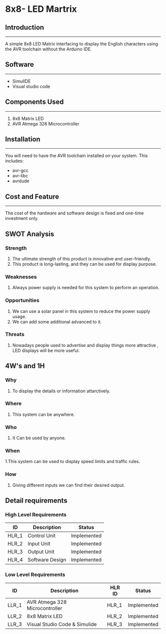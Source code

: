 8x8- LED Martrix
================

## Introduction
------------
A simple 8x8 LED Matrix interfacing to display the English characters using the AVR toolchain without the Arduino IDE.

## Software
-----------
 * SimulIDE
 * Visual studio code
 
 ## Components Used
 -------------------
1. 8x8 Matrix LED
2. AVR Atmega 328 Microcontroller
 
## Installation
------------
You will need to have the AVR toolchain installed on your system. This includes:
* avr-gcc
* avr-libc
* avrdude

## Cost and Feature
--------------------
The cost of the hardware and software design is fixed and one-time investment only.

## SWOT Analysis
### Strength
1.  The ultimate strength of this product is innovative and user-friendly.
2.  This product is long-lasting, and they can be used for display purpose.

### Weaknesses
1.  Always power supply is needed for this system to perform an operation.

### Opportunities
1.  We can use a solar panel in this system to reduce the power supply usage.
2.  We can add some additional advanced to it.
### Threats
1.  Nowadays people used to advertise and display things more attractive , LED displays will be more useful.

## 4W's and 1H
### Why
1.  To display the details or information attarctively.


### Where
1.  This system can be anywhere.


### Who
1.  It Can be used by anyone.


### When
1.This system can be used to display speed limits and traffic rules.


### How
1.  Giving different inputs we can find their desired output.

## Detail requirements
### High Level Requirements
| ID | Description | Status |
|----|-------------|--------|
| HLR_1 | Control Unit | Implemented |
| HLR_2 | Input Unit | Implemented |
| HLR_3 | Output Unit | Implemented |
| HLR_4 | Software Design | Implemented |

### Low Level Requirements
| ID | Description | HLR ID | Status |
|----|-------------|--------|--------|
| LLR_1 | AVR Atmega 328 Microcontroller | HLR_1 | Implemented |    
| LLR_2 | 8x8 Matrix LED | HLR_2 | Implemented |
| LLR_3 | Visual Studio Code & Simulide | HLR_3 | Implemented |


